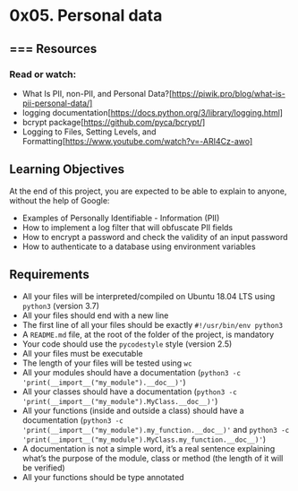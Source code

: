 # 0x05. Personal data
===
Resources
---
### Read or watch:

- What Is PII, non-PII, and Personal Data?[https://piwik.pro/blog/what-is-pii-personal-data/]
- logging documentation[https://docs.python.org/3/library/logging.html]
- bcrypt package[https://github.com/pyca/bcrypt/]
- Logging to Files, Setting Levels, and Formatting[https://www.youtube.com/watch?v=-ARI4Cz-awo]
## Learning Objectives
At the end of this project, you are expected to be able to explain to anyone, without the help of Google:

- Examples of Personally Identifiable - Information (PII)
- How to implement a log filter that will obfuscate PII fields
- How to encrypt a password and check the validity of an input password
- How to authenticate to a database using environment variables
## Requirements
- All your files will be interpreted/compiled on Ubuntu 18.04 LTS using ```python3``` (version 3.7)
- All your files should end with a new line
- The first line of all your files should be exactly ```#!/usr/bin/env python3```
- A ```README.md``` file, at the root of the folder of the project, is mandatory
- Your code should use the ```pycodestyle``` style (version 2.5)
- All your files must be executable
- The length of your files will be tested using ```wc```
- All your modules should have a documentation (```python3 -c 'print(__import__("my_module").__doc__)'```)
- All your classes should have a documentation (```python3 -c 'print(__import__("my_module").MyClass.__doc__)'```)
- All your functions (inside and outside a class) should have a documentation (```python3 -c 'print(__import__("my_module").my_function.__doc__)'``` and ```python3 -c 'print(__import__("my_module").MyClass.my_function.__doc__)'```)
- A documentation is not a simple word, it’s a real sentence explaining what’s the purpose of the module, class or method (the length of it will be verified)
- All your functions should be type annotated
